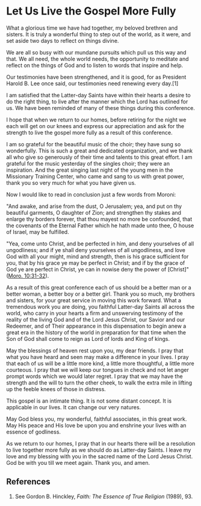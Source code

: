 # Let Us Live the Gospel More Fully

What a glorious time we have had together, my beloved brethren and sisters. It
is truly a wonderful thing to step out of the world, as it were, and set aside
two days to reflect on things divine.

We are all so busy with our mundane pursuits which pull us this way and that.
We all need, the whole world needs, the opportunity to meditate and reflect on
the things of God and to listen to words that inspire and help.

Our testimonies have been strengthened, and it is good, for as President
Harold B. Lee once said, our testimonies need renewing every day.[1]

I am satisfied that the Latter-day Saints have within their hearts a desire to
do the right thing, to live after the manner which the Lord has outlined for
us. We have been reminded of many of these things during this conference.

I hope that when we return to our homes, before retiring for the night we each
will get on our knees and express our appreciation and ask for the strength to
live the gospel more fully as a result of this conference.

I am so grateful for the beautiful music of the choir; they have sung so
wonderfully. This is such a great and dedicated organization, and we thank all
who give so generously of their time and talents to this great effort. I am
grateful for the music yesterday of the singles choir; they were an
inspiration. And the great singing last night of the young men in the
Missionary Training Center, who came and sang to us with great power, thank
you so very much for what you have given us.

Now I would like to read in conclusion just a few words from Moroni:

"And awake, and arise from the dust, O Jerusalem; yea, and put on thy
beautiful garments, O daughter of Zion; and strengthen thy stakes and enlarge
thy borders forever, that thou mayest no more be confounded, that the
covenants of the Eternal Father which he hath made unto thee, O house of
Israel, may be fulfilled.

"Yea, come unto Christ, and be perfected in him, and deny yourselves of all
ungodliness; and if ye shall deny yourselves of all ungodliness, and love God
with all your might, mind and strength, then is his grace sufficient for you,
that by his grace ye may be perfect in Christ; and if by the grace of God ye
are perfect in Christ, ye can in nowise deny the power of [Christ]" ([Moro.
10:31-32](/scriptures/bofm/moro/10.31-32?lang=eng#30)).

As a result of this great conference each of us should be a better man or a
better woman, a better boy or a better girl. Thank you so much, my brothers
and sisters, for your great service in moving this work forward. What a
tremendous work you are doing, you faithful Latter-day Saints all across the
world, who carry in your hearts a firm and unswerving testimony of the reality
of the living God and of the Lord Jesus Christ, our Savior and our Redeemer,
and of Their appearance in this dispensation to begin anew a great era in the
history of the world in preparation for that time when the Son of God shall
come to reign as Lord of lords and King of kings.

May the blessings of heaven rest upon you, my dear friends. I pray that what
you have heard and seen may make a difference in your lives. I pray that each
of us will be a little more kind, a little more thoughtful, a little more
courteous. I pray that we will keep our tongues in check and not let anger
prompt words which we would later regret. I pray that we may have the strength
and the will to turn the other cheek, to walk the extra mile in lifting up the
feeble knees of those in distress.

This gospel is an intimate thing. It is not some distant concept. It is
applicable in our lives. It can change our very natures.

May God bless you, my wonderful, faithful associates, in this great work. May
His peace and His love be upon you and enshrine your lives with an essence of
godliness.

As we return to our homes, I pray that in our hearts there will be a
resolution to live together more fully as we should do as Latter-day Saints. I
leave my love and my blessing with you in the sacred name of the Lord Jesus
Christ. God be with you till we meet again. Thank you, and amen.

## References

  1. See Gordon B. Hinckley, _Faith: The Essence of True Religion_ (1989), 93.

